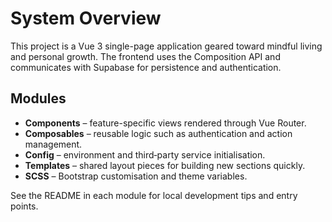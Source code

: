 # System Overview

This project is a Vue 3 single-page application geared toward mindful living and personal growth. The frontend uses the Composition API and communicates with Supabase for persistence and authentication.

## Modules

- **Components** – feature-specific views rendered through Vue Router.
- **Composables** – reusable logic such as authentication and action management.
- **Config** – environment and third‑party service initialisation.
- **Templates** – shared layout pieces for building new sections quickly.
- **SCSS** – Bootstrap customisation and theme variables.

See the README in each module for local development tips and entry points.
